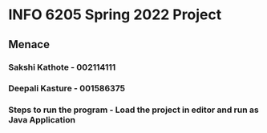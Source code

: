 # INFO 6205 Spring 2022 Project
## Menace
### Sakshi Kathote - 002114111
### Deepali Kasture - 001586375

### Steps to run the program - Load the project in editor and run as Java Application
